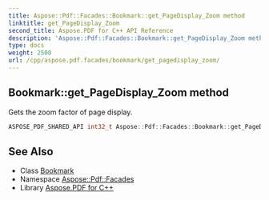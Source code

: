 ```yaml
---
title: Aspose::Pdf::Facades::Bookmark::get_PageDisplay_Zoom method
linktitle: get_PageDisplay_Zoom
second_title: Aspose.PDF for C++ API Reference
description: 'Aspose::Pdf::Facades::Bookmark::get_PageDisplay_Zoom method. Gets the zoom factor of page display in C++.'
type: docs
weight: 2500
url: /cpp/aspose.pdf.facades/bookmark/get_pagedisplay_zoom/
---
```

## Bookmark::get_PageDisplay_Zoom method


Gets the zoom factor of page display.

```cpp
ASPOSE_PDF_SHARED_API int32_t Aspose::Pdf::Facades::Bookmark::get_PageDisplay_Zoom() const
```

## See Also

* Class [Bookmark](../)
* Namespace [Aspose::Pdf::Facades](../../)
* Library [Aspose.PDF for C++](../../../)
